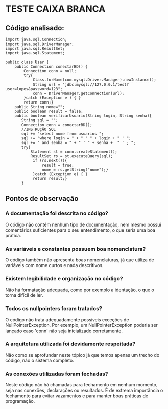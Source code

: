 # TESTE CAIXA BRANCA

## Código analisado:
```
import java.sql.Connection;
import java.sql.DriverManager;
import java.sql.ResultSet;
import java.sql.Statement;

public class User {
    public Connection conectarBD() {
        Connection conn = null;
        try{
            Class.forName(com.mysql.Driver.Manager).newInstance();
            String url = "jdbc:mysql://127.0.0.1/test?user=lopes&password=123";
            conn = DriverManager.getConnection(url);
        }catch (Exception e ) { }
        return conn;}
    public String nome="";
    public boolean result = false;
    public boolean verificarUsuario(String login, String senha){
       String sql = "";
       Connection conn = conectarBD();
       //INSTRUÇÃO SQL
       sql += "select nome from usuarios ";
       sql += "where login = " + " ' " + login + " ' ";
       sql += " and senha = " + " ' " + senha +  " ' ; ";
       try{
           Statement st = conn.createStatement();
           ResultSet rs = st.executeQuery(sql);
            if (rs.next()){
                result = true;
                nome = rs.getString("nome");}
            }catch (Exception e) { }
            return result;}
       }
```

## Pontos de observação

### A documentação foi descrita no código?
O código não contém nenhum tipo de documentação, nem mesmo possui comentários suficientes para o seu entendimento, o que seria uma boa prática.

### As variáveis e constantes possuem boa nomenclatura?
O código também não apresenta boas nomenclaturas, já que utiliza de variáveis com nome curtos e nada descritivos.

### Existem legibilidade e organização no código?
Não há formatação adequada, como por exemplo a identação, o que o torna difícil de ler.

### Todos os nullpointers foram tratados?
O código não trata adequadamente possíveis exceções de NullPointerException. Por exemplo, um NullPointerException poderia ser lançado caso 'conn' não seja inicializado corretamente.

### A arquitetura utilizada foi devidamente respeitada?
Não como se aprofundar neste tópico já que temos apenas um trecho do código, não o sistema completo.

### As conexões utilizadas foram fechadas?
Neste código não há chamadas para fechamento em nenhum momento, seja nas conexões, declarações ou resultados. É de extrema importância o fechamento para evitar vazamentos e para manter boas práticas de programação. 
